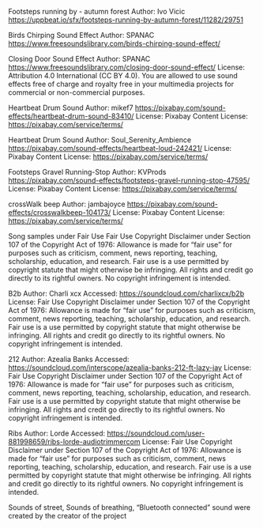 Footsteps running by - autumn forest
Author: Ivo Vicic
https://uppbeat.io/sfx/footsteps-running-by-autumn-forest/11282/29751 


Birds Chirping Sound Effect
Author: SPANAC
https://www.freesoundslibrary.com/birds-chirping-sound-effect/  

Closing Door Sound Effect 
Author: SPANAC
https://www.freesoundslibrary.com/closing-door-sound-effect/ 
License: Attribution 4.0 International (CC BY 4.0). You are allowed to use sound effects free of charge and royalty free in your multimedia projects for commercial or non-commercial purposes.

Heartbeat Drum Sound
Author: mikef7
https://pixabay.com/sound-effects/heartbeat-drum-sound-83410/ 
License: Pixabay Content License: https://pixabay.com/service/terms/ 

Heartbeat Drum Sound
Author: Soul_Serenity_Ambience
https://pixabay.com/sound-effects/heartbeat-loud-242421/ 
License: Pixabay Content License: https://pixabay.com/service/terms/ 

Footsteps Gravel Running-Stop
Author: KVProds
https://pixabay.com/sound-effects/footsteps-gravel-running-stop-47595/ 
License: Pixabay Content License: https://pixabay.com/service/terms/ 

crossWalk beep
Author: jambajoyce
https://pixabay.com/sound-effects/crosswalkbeep-104173/ 
License: Pixabay Content License: https://pixabay.com/service/terms/ 

Song samples under Fair Use
Fair Use 
Copyright Disclaimer under Section 107 of the Copyright Act of 1976: Allowance is made for “fair use” for purposes such as criticism, comment, news reporting, teaching, scholarship, education, and research.
Fair use is a use permitted by copyright statute that might otherwise be infringing.
All rights and credit go directly to its rightful owners. No copyright infringement is intended.

B2b
Author: Charli xcx
Accessed: https://soundcloud.com/charlixcx/b2b 
License: Fair Use 
Copyright Disclaimer under Section 107 of the Copyright Act of 1976: Allowance is made for “fair use” for purposes such as criticism, comment, news reporting, teaching, scholarship, education, and research.
Fair use is a use permitted by copyright statute that might otherwise be infringing.
All rights and credit go directly to its rightful owners. No copyright infringement is intended.



212
Author: Azealia Banks
Accessed: https://soundcloud.com/interscope/azealia-banks-212-ft-lazy-jay 
License: Fair Use 
Copyright Disclaimer under Section 107 of the Copyright Act of 1976: Allowance is made for “fair use” for purposes such as criticism, comment, news reporting, teaching, scholarship, education, and research.
Fair use is a use permitted by copyright statute that might otherwise be infringing.
All rights and credit go directly to its rightful owners. No copyright infringement is intended.


Ribs
Author: Lorde
Accessed: https://soundcloud.com/user-881998659/ribs-lorde-audiotrimmercom 
License: Fair Use 
Copyright Disclaimer under Section 107 of the Copyright Act of 1976: Allowance is made for “fair use” for purposes such as criticism, comment, news reporting, teaching, scholarship, education, and research.
Fair use is a use permitted by copyright statute that might otherwise be infringing.
All rights and credit go directly to its rightful owners. No copyright infringement is intended.


Sounds of street, Sounds of breathing, “Bluetooth connected” sound were created by the creator of the project
